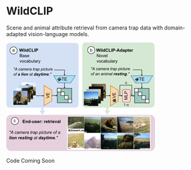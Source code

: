 # WildCLIP
Scene and animal attribute retrieval from camera trap data with domain-adapted vision-language models.

![wildclip_overview](https://github.com/amathislab/wildclip/blob/main/resources/overview.png)

Code Coming Soon
